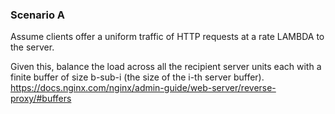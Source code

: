 ### Scenario A

Assume clients offer a uniform traffic of HTTP requests at a rate LAMBDA to the server.

Given this, balance the load across all the recipient server units each with a finite buffer of size b-sub-i (the size of the i-th server buffer).
    https://docs.nginx.com/nginx/admin-guide/web-server/reverse-proxy/#buffers
